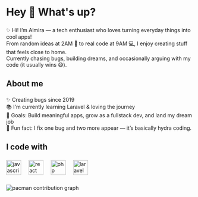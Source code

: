 <h1 align="left">Hey 👋 What's up?</h1>

###

<p align="left">✨ Hi! I’m Almira — a tech enthusiast who loves turning everyday things into cool apps!<br>From random ideas at 2AM 🌙 to real code at 9AM 💻, I enjoy creating stuff that feels close to home.<br>Currently chasing bugs, building dreams, and occasionally arguing with my code (it usually wins 😅).</p>

###

<h2 align="left">About me</h2>

###

<p align="left">✨ Creating bugs since 2019<br>📚 I'm currently learning Laravel & loving the journey<br>🎯 Goals: Build meaningful apps, grow as a fullstack dev, and land my dream job<br>🎲 Fun fact:  I fix one bug and two more appear — it’s basically hydra coding.</p>

###

<h2 align="left">I code with</h2>

###

<div align="left">
  <img src="https://cdn.jsdelivr.net/gh/devicons/devicon/icons/javascript/javascript-original.svg" height="40" alt="javascript logo"  />
  <img width="12" />
  <img src="https://cdn.jsdelivr.net/gh/devicons/devicon/icons/react/react-original.svg" height="40" alt="react logo"  />
  <img width="12" />
  <img src="https://cdn.jsdelivr.net/gh/devicons/devicon/icons/php/php-original.svg" height="40" alt="php logo"  />
  <img width="12" />
  <img src="https://cdn.jsdelivr.net/gh/devicons/devicon/icons/laravel/laravel-original.svg" height="40" alt="laravel logo"  />
</div>

###

<picture>
  <source media="(prefers-color-scheme: dark)" srcset="https://raw.githubusercontent.com/almiraira/almiraira/output/pacman-contribution-graph-dark.svg">
  <source media="(prefers-color-scheme: light)" srcset="https://raw.githubusercontent.com/almiraira/almiraira/output/pacman-contribution-graph.svg">
  <img alt="pacman contribution graph" src="https://raw.githubusercontent.com/almiraira/almiraira/output/pacman-contribution-graph.svg">
</picture>

###
